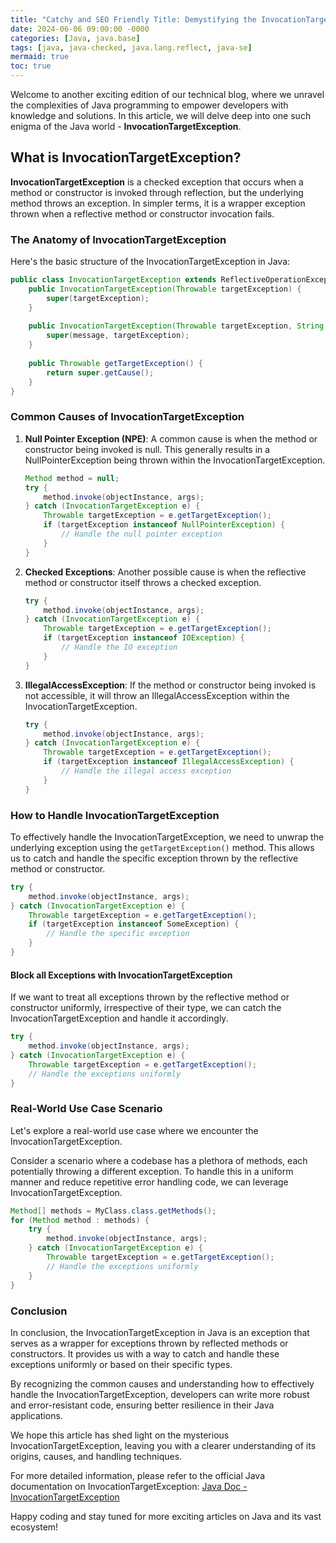 ```yaml
---
title: "Catchy and SEO Friendly Title: Demystifying the InvocationTargetException in Java: Unveiling Its Secrets and Solutions"
date: 2024-06-06 09:00:00 -0000
categories: [Java, java.base]
tags: [java, java-checked, java.lang.reflect, java-se]
mermaid: true
toc: true
---
```



Welcome to another exciting edition of our technical blog, where we unravel the complexities of Java programming to empower developers with knowledge and solutions. In this article, we will delve deep into one such enigma of the Java world - **InvocationTargetException**.

## What is InvocationTargetException?

**InvocationTargetException** is a checked exception that occurs when a method or constructor is invoked through reflection, but the underlying method throws an exception. In simpler terms, it is a wrapper exception thrown when a reflective method or constructor invocation fails.

### The Anatomy of InvocationTargetException
Here's the basic structure of the InvocationTargetException in Java:

```java
public class InvocationTargetException extends ReflectiveOperationException {
    public InvocationTargetException(Throwable targetException) {
        super(targetException);
    }
    
    public InvocationTargetException(Throwable targetException, String message) {
        super(message, targetException);
    }
    
    public Throwable getTargetException() {
        return super.getCause();
    }
}
```
 
### Common Causes of InvocationTargetException

1. **Null Pointer Exception (NPE)**: A common cause is when the method or constructor being invoked is null. This generally results in a NullPointerException being thrown within the InvocationTargetException.
   
   ```java
   Method method = null;
   try {
       method.invoke(objectInstance, args);
   } catch (InvocationTargetException e) {
       Throwable targetException = e.getTargetException();
       if (targetException instanceof NullPointerException) {
           // Handle the null pointer exception
       }
   }
   ```

2. **Checked Exceptions**: Another possible cause is when the reflective method or constructor itself throws a checked exception.

   ```java
   try {
       method.invoke(objectInstance, args);
   } catch (InvocationTargetException e) {
       Throwable targetException = e.getTargetException();
       if (targetException instanceof IOException) {
           // Handle the IO exception
       }
   }
   ```
   
3. **IllegalAccessException**: If the method or constructor being invoked is not accessible, it will throw an IllegalAccessException within the InvocationTargetException.

   ```java
   try {
       method.invoke(objectInstance, args);
   } catch (InvocationTargetException e) {
       Throwable targetException = e.getTargetException();
       if (targetException instanceof IllegalAccessException) {
           // Handle the illegal access exception
       }
   }
   ```
   
### How to Handle InvocationTargetException

To effectively handle the InvocationTargetException, we need to unwrap the underlying exception using the `getTargetException()` method. This allows us to catch and handle the specific exception thrown by the reflective method or constructor.

```java
try {
    method.invoke(objectInstance, args);
} catch (InvocationTargetException e) {
    Throwable targetException = e.getTargetException();
    if (targetException instanceof SomeException) {
        // Handle the specific exception
    }
}
```

#### Block all Exceptions with InvocationTargetException

If we want to treat all exceptions thrown by the reflective method or constructor uniformly, irrespective of their type, we can catch the InvocationTargetException and handle it accordingly.

```java
try {
    method.invoke(objectInstance, args);
} catch (InvocationTargetException e) {
    Throwable targetException = e.getTargetException();
    // Handle the exceptions uniformly
}
```

### Real-World Use Case Scenario

Let's explore a real-world use case where we encounter the InvocationTargetException.

Consider a scenario where a codebase has a plethora of methods, each potentially throwing a different exception. To handle this in a uniform manner and reduce repetitive error handling code, we can leverage InvocationTargetException.

```java
Method[] methods = MyClass.class.getMethods();
for (Method method : methods) {
    try {
        method.invoke(objectInstance, args);
    } catch (InvocationTargetException e) {
        Throwable targetException = e.getTargetException();
        // Handle the exceptions uniformly
    }
}
```

### Conclusion

In conclusion, the InvocationTargetException in Java is an exception that serves as a wrapper for exceptions thrown by reflected methods or constructors. It provides us with a way to catch and handle these exceptions uniformly or based on their specific types.

By recognizing the common causes and understanding how to effectively handle the InvocationTargetException, developers can write more robust and error-resistant code, ensuring better resilience in their Java applications.

We hope this article has shed light on the mysterious InvocationTargetException, leaving you with a clearer understanding of its origins, causes, and handling techniques.

For more detailed information, please refer to the official Java documentation on InvocationTargetException: [Java Doc - InvocationTargetException](https://docs.oracle.com/en/java/javase/14/docs/api/java.base/java/lang/reflect/InvocationTargetException.html)

Happy coding and stay tuned for more exciting articles on Java and its vast ecosystem!